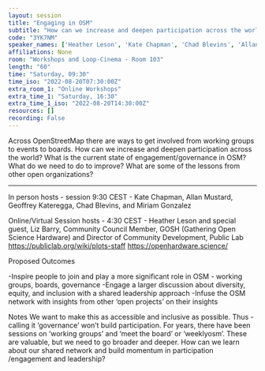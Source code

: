 ```yaml
---
layout: session
title: "Engaging in OSM"
subtitle: "How can we increase and deepen participation across the world?"
code: "3YK7NM"
speaker_names: ['Heather Leson', 'Kate Chapman', 'Chad Blevins', 'Allan Mustard', 'Miriam Gonzalez', 'Geoffrey Kateregga', 'Liz Barry']
affiliations: None
room: "Workshops and Loop-Cinema - Room 103"
length: "60"
time: "Saturday, 09:30"
time_iso: "2022-08-20T07:30:00Z"
extra_room_1: "Online Workshops"
extra_time_1: "Saturday, 16:30"
extra_time_1_iso: "2022-08-20T14:30:00Z"
resources: []
recording: False
---
```


Across OpenStreetMap there are ways to get involved from working groups to events to boards. How can we increase and deepen participation across the world? What is the current state of engagement/governance in OSM? What do we need to do to improve? What are some of the lessons from other open organizations?

<hr>

In person hosts - session 9:30 CEST - Kate Chapman, Allan Mustard, Geoffrey Kateregga, Chad Blevins, and Miriam Gonzalez

Online/Virtual Session hosts - 4:30 CEST - Heather Leson and special guest, Liz Barry, Community Council Member, GOSH (Gathering Open Science Hardware) and 
Director of Community Development, Public Lab 
https://publiclab.org/wiki/plots-staff
https://openhardware.science/

Proposed Outcomes
 
-Inspire people to join and play a more significant role in OSM - working groups, boards, governance
-Engage a larger discussion about diversity, equity, and inclusion with a shared leadership approach 
-Infuse the OSM network with insights from other ‘open projects’ on their insights
 
Notes
We want to make this as accessible and inclusive as possible. Thus - calling it ‘governance’ won’t build participation. For years, there have been sessions on ‘working groups’ and ‘meet the board’ or ‘weeklyosm’. These are valuable, but we need to go broader and deeper. 
How can we learn about our shared network and build momentum in participation /engagement and leadership?

